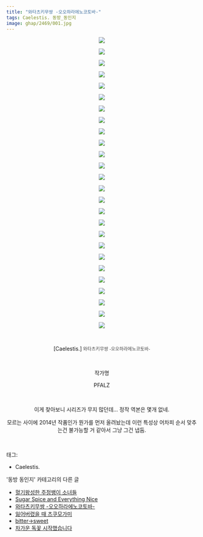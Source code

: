 ```yaml
---
title: "와타츠키무쌍 -오오하라에노코토바-"
tags: Caelestis. 동방_동인지
image: ghap/2469/001.jpg
---
```

<div class="article">
<p style="text-align: center; clear: none; float: none;"><img src="{{ site.nasurl }}/ghap/2469/001.jpg"/></p>
<p style="text-align: center; clear: none; float: none;"><img src="{{ site.nasurl }}/ghap/2469/002.jpg"/></p>
<p style="text-align: center; clear: none; float: none;"><img src="{{ site.nasurl }}/ghap/2469/003.jpg"/></p>
<p style="text-align: center; clear: none; float: none;"><img src="{{ site.nasurl }}/ghap/2469/004.jpg"/></p>
<p style="text-align: center; clear: none; float: none;"><img src="{{ site.nasurl }}/ghap/2469/005.jpg"/></p>
<p style="text-align: center; clear: none; float: none;"><img src="{{ site.nasurl }}/ghap/2469/006.jpg"/></p>
<p style="text-align: center; clear: none; float: none;"><img src="{{ site.nasurl }}/ghap/2469/007.jpg"/></p>
<p style="text-align: center; clear: none; float: none;"><img src="{{ site.nasurl }}/ghap/2469/008.jpg"/></p>
<p style="text-align: center; clear: none; float: none;"><img src="{{ site.nasurl }}/ghap/2469/009.jpg"/></p>
<p style="text-align: center; clear: none; float: none;"><img src="{{ site.nasurl }}/ghap/2469/010.jpg"/></p>
<p style="text-align: center; clear: none; float: none;"><img src="{{ site.nasurl }}/ghap/2469/011.jpg"/></p>
<p style="text-align: center; clear: none; float: none;"><img src="{{ site.nasurl }}/ghap/2469/012.jpg"/></p>
<p style="text-align: center; clear: none; float: none;"><img src="{{ site.nasurl }}/ghap/2469/013.jpg"/></p>
<p style="text-align: center; clear: none; float: none;"><img src="{{ site.nasurl }}/ghap/2469/014.jpg"/></p>
<p style="text-align: center; clear: none; float: none;"><img src="{{ site.nasurl }}/ghap/2469/015.jpg"/></p>
<p style="text-align: center; clear: none; float: none;"><img src="{{ site.nasurl }}/ghap/2469/016.jpg"/></p>
<p style="text-align: center; clear: none; float: none;"><img src="{{ site.nasurl }}/ghap/2469/017.jpg"/></p>
<p style="text-align: center; clear: none; float: none;"><img src="{{ site.nasurl }}/ghap/2469/018.jpg"/></p>
<p style="text-align: center; clear: none; float: none;"><img src="{{ site.nasurl }}/ghap/2469/019.jpg"/></p>
<p style="text-align: center; clear: none; float: none;"><img src="{{ site.nasurl }}/ghap/2469/020.jpg"/></p>
<p style="text-align: center; clear: none; float: none;"><img src="{{ site.nasurl }}/ghap/2469/021.jpg"/></p>
<p style="text-align: center; clear: none; float: none;"><img src="{{ site.nasurl }}/ghap/2469/022.jpg"/></p>
<p style="text-align: center; clear: none; float: none;"><img src="{{ site.nasurl }}/ghap/2469/023.jpg"/></p>
<p style="text-align: center; clear: none; float: none;"><img src="{{ site.nasurl }}/ghap/2469/024.jpg"/></p>
<p style="text-align: center; clear: none; float: none;"><img src="{{ site.nasurl }}/ghap/2469/025.jpg"/></p>
<p style="text-align: center; clear: none; float: none;"><img src="{{ site.nasurl }}/ghap/2469/026.jpg"/></p>
<p style="text-align: center; clear: none; float: none;"><br/></p>
<p style="text-align: center; clear: none; float: none;">[Caelestis.]<font color="#464646" face="돋움, dotum, verdana, sans-serif"><span style="font-size: 12px;"><b> </b>와타츠키무쌍 -오오하라에노코토바-</span></font></p>
<p style="text-align: center; clear: none; float: none;"><br/></p>
<p style="text-align: center; clear: none; float: none;">작가명</p>
<p style="text-align: center; clear: none; float: none;">PFALZ</p>
<p style="text-align: center; clear: none; float: none;"><br/></p>
<p style="text-align: center; clear: none; float: none;">이게 찾아보니 시리즈가 무지 많던데... 정작 역본은 몇개 없네.</p>
<p style="text-align: center; clear: none; float: none;">모르는 사이에 2014년 작품인가 뭔가를 먼저 올려놨는데 이런 특성상 어차피 순서 맞추는건 불가능할 거 같아서 그냥 그건 냅둠.</p>
<p><br/></p>
</div><div class="tagTrail">
<p>태그: </p>
<ul>
<li>Caelestis.</li>
</ul>
</div><div class="another">
<p>'동방 동인지' 카테고리의 다른 글</p>
<ul>
<li><a href="/2016-10-06-ghap_2471">혈기왕성한 주정뱅이 소녀들</a></li>
<li><a href="/2016-10-06-ghap_2470">Sugar Spice and Everything Nice</a></li>
<li><a href="/2016-10-06-ghap_2469">와타츠키무쌍 -오오하라에노코토바-</a></li>
<li><a href="/2016-10-06-ghap_2468">잃어버렸을 때 츠쿠모가미</a></li>
<li><a href="/2016-10-06-ghap_2467">bitter→sweet</a></li>
<li><a href="/2016-10-06-ghap_2464">차가운 독꽃 시작했습니다</a></li>
</ul>
</div><div class="cb_module cb_fluid">
<div class="cb_wrt cb_profile">
</div><!-- commentList close -->
</div>